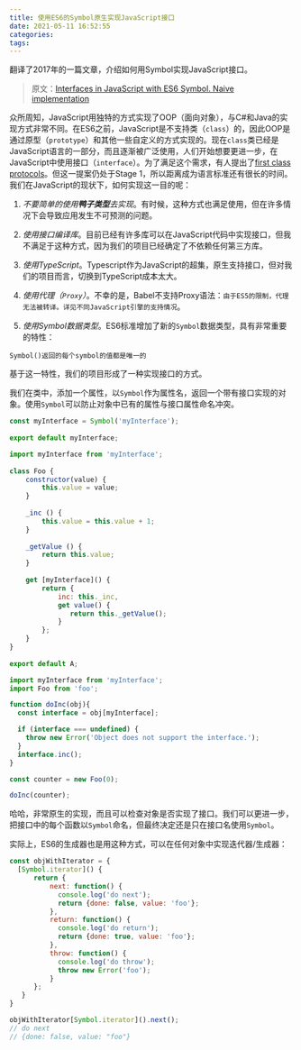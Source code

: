 ```yaml
---
title: 使用ES6的Symbol原生实现JavaScript接口
date: 2021-05-11 16:52:55
categories:
tags:
---
```


翻译了2017年的一篇文章，介绍如何用Symbol实现JavaScript接口。

<!-- more -->

> 原文：[Interfaces in JavaScript with ES6 Symbol. Naive implementation](https://codeburst.io/interfaces-in-JavaScript-with-es6-naive-implementation-91b703110a09)

众所周知，JavaScript用独特的方式实现了OOP（面向对象），与C#和Java的实现方式非常不同。在ES6之前，JavaScript是不支持类（`class`）的，因此OOP是通过原型（`prototype`）和其他一些自定义的方式实现的。现在`class`类已经是JavaScript语言的一部分，而且逐渐被广泛使用，人们开始想要更进一步，在JavaScript中使用接口（`interface`）。为了满足这个需求，有人提出了[first class protocols](https://github.com/michaelficarra/proposal-first-class-protocols)。但这一提案仍处于Stage 1，所以距离成为语言标准还有很长的时间。我们在JavaScript的现状下，如何实现这一目的呢：

1. *不要简单的使用**鸭子类型**去实现*。有时候，这种方式也满足使用，但在许多情况下会导致应用发生不可预测的问题。

2. *使用接口编译库*。目前已经有许多库可以在JavaScript代码中实现接口，但我不满足于这种方式，因为我们的项目已经确定了不依赖任何第三方库。

3. *使用TypeScript*。Typescript作为JavaScript的超集，原生支持接口，但对我们的项目而言，切换到TypeScript成本太大。

4. *使用代理（`Proxy`）*。不幸的是，Babel不支持Proxy语法：`由于ES5的限制，代理无法被转译。详见不同JavaScript引擎的支持情况`。

5. *使用Symbol数据类型*。ES6标准增加了新的`Symbol`数据类型，具有非常重要的特性：

`Symbol()返回的每个symbol的值都是唯一的`

基于这一特性，我们的项目形成了一种实现接口的方式。

我们在类中，添加一个属性，以`Symbol`作为属性名，返回一个带有接口实现的对象。使用`Symbol`可以防止对象中已有的属性与接口属性命名冲突。

``` javascript myInterface.js
const myInterface = Symbol('myInterface');
 
export default myInterface;
```

``` javascript Foo.js
import myInterface from 'myInterface';
 
class Foo {
    constructor(value) {
        this.value = value;
    }
 
    _inc () {
        this.value = this.value + 1;
    }
 
    _getValue () {
        return this.value;
    }
 
    get [myInterface]() {
        return {
            inc: this._inc,
            get value() {
               return this._getValue();
            }
        };
    }
}
 
export default A;
```

``` javascript usage.js
import myInterface from 'myInterface';
import Foo from 'foo';

function doInc(obj){
  const interface = obj[myInterface];

  if (interface === undefined) {
    throw new Error('Object does not support the interface.');
  }
  interface.inc();
}

const counter = new Foo(0);

doInc(counter);
```

哈哈，非常原生的实现，而且可以检查对象是否实现了接口。我们可以更进一步，把接口中的每个函数以`Symbol`命名，但最终决定还是只在接口名使用`Symbol`。

实际上，ES6的生成器也是用这种方式，可以在任何对象中实现迭代器/生成器：

``` javascript object.with.generator.js
const objWithIterator = { 
  [Symbol.iterator]() {
      return {
          next: function() {
            console.log('do next');
            return {done: false, value: 'foo'}; 
          },
          return: function() {
            console.log('do return');
            return {done: true, value: 'foo'}; 
          },
          throw: function() {
            console.log('do throw');
            throw new Error('foo'); 
          }
      };
   }
}

objWithIterator[Symbol.iterator]().next();
// do next
// {done: false, value: "foo"}
```
